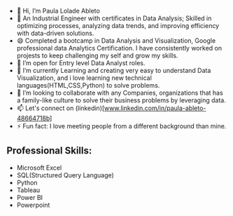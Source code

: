 - 👋 Hi, I’m Paula Lolade Ableto
- 💞️ An Industrial Engineer with certificates in Data Analysis; Skilled in optimizing processes, analyzing data trends, and improving efficiency with data-driven solutions.
- 😄 Completed a bootcamp in Data Analysis and Visualization, Google professional data Analytics Certification. I have consistently worked on projests to keep challenging my self and grow my skills.
- 👀 I’m open for Entry level Data Analyst roles.
- 🌱 I’m currently Learning and creating very easy to understand Data Visualization, and i love learning new technical languages(HTML,CSS,Python) to solve problems.
- 💞️ I’m looking to collaborate with any Companies, organizations that has a family-like culture to solve their business problems by leveraging data.
- 📫 Let's connect on (linkedin)[www.linkedin.com/in/paula-ableto-48664718b]
- ⚡ Fun fact: I love meeting people from a different background than mine.

  
## Professional Skills:
  
- Microsoft Excel
- SQL(Structured Query Language)
- Python
- Tableau
- Power BI
- Powerpoint

<!---
lolade-ab/lolade-ab is a ✨ special ✨ repository because its `README.md` (this file) appears on your GitHub profile.
You can click the Preview link to take a look at your changes.
--->
